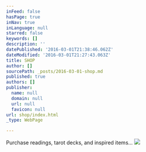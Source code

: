 ```yaml
---
inFeed: false
hasPage: true
inNav: true
inLanguage: null
starred: false
keywords: []
description: ''
datePublished: '2016-03-01T21:38:46.062Z'
dateModified: '2016-03-01T21:27:43.063Z'
title: SHOP
author: []
sourcePath: _posts/2016-03-01-shop.md
published: true
authors: []
publisher:
  name: null
  domain: null
  url: null
  favicon: null
url: shop/index.html
_type: WebPage

---
```

Purchase readings, tarot decks, and inspired items...
![](https://the-grid-user-content.s3-us-west-2.amazonaws.com/5232bc5f-c232-4e75-af77-57d35ff8be81.jpg)